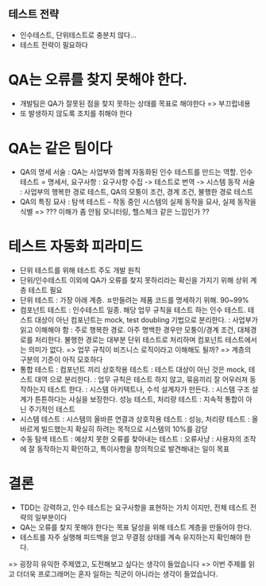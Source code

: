 ## 테스트 전략
- 인수테스트, 단위테스트로 충분치 않다...
- 테스트 전략이 필요하다

# QA는 오류를 찾지 못해야 한다.
- 개발팀은 QA가 잘못된 점을 찾지 못하는 상태를 목표로 해야한다
=> 부끄럽네용
- 또 발생하지 않도록 조치를 취해야 한다

# QA는 같은 팀이다
- QA의 명세 서술
 : QA는 사업부와 함께 자동화된 인수 테스트를 만드는 역할. 인수테스트 = 명세서, 요구사항
 : 요구사항 수집 -> 테스트로 번역 -> 시스템 동작 서술
 : 사업부의 행복한 경로 테스트, QA의 모퉁이 조건, 경계 조건, 불행한 경로 테스트
- QA의 특징 묘사
 : 탐색 테스트 - 작동 중인 시스템의 실제 동작을 묘사, 실제 동작을 식별
 => ??? 이해가 좀 안됨 모니터링, 헬스체크 같은 느낌인가 ??

# 테스트 자동화 피라미드
- 단위 테스트를 위해 테스트 주도 개발 원칙
- 단위/인수테스트 이외에 QA가 오류를 찾지 못하리라는 확신을 가지기 위해 상위 계층 테스트 필요
- 단위 테스트 : 가장 아래 계층. ㅍ만들려는 제품 코드를 명세하기 위해. 90~99%
- 컴포넌트 테스트
 : 인수테스트 일종. 해당 업무 규칙을 테스트 하는 인수 테스트. 테스트 대상이 아닌 컴포넌트는 mock, test doubling 기법으로 분리한다.
 : 사업부가 읽고 이해해야 함
 : 주로 행복한 경로. 아주 명백한 경우만 모퉁이/경계 조건, 대체경로를 처리한다. 불행한 경로는 대부분 단위 테스트로 처리하며 컴포넌트 테스트에서는 의미가 없다.
 => 업무 규칙이 비즈니스 로직이라고 이해해도 될까?
 => 계층의 구분의 기준이 아직 모호하다
- 통합 테스트
: 컴포넌트 끼리 상호작용 테스트
: 테스트 대상이 아닌 것은 mock, 테스트 대역 으로 분리한다.
: 업무 규칙은 테스트 하지 않고, 묶음끼리 잘 어우러져 동작하는지 테스트 한다.
: 시스템 아키텍트나, 수석 설계자가 만든다.
: 시스템 구조 설계가 튼튼하다는 사실을 보장한다. 성능 테스트, 처리량 테스트
: 지속적 통합이 아닌 주기적인 테스트
- 시스템 테스트
: 시스템의 올바른 연결과 상호작용 테스트
: 성능, 처리량 테스트
: 올바르게 빌드했는지 확실히 하려는 목적으로 시스템의 10%를 감당
- 수동 탐색 테스트
: 예상치 못한 오류를 찾아내는 테스트
: 오류사냥
: 사용자의 조작에 잘 동작하는지 확인하고, 특이사항을 창의적으로 발견해내는 일이 목표

# 결론
- TDD는 강력하고, 인수 테스트는 요구사항을 표현하는 가치 이지만, 전체 테스트 전략의 일부분이다
- QA는 오류를 찾지 못해야 한다는 목표 달성을 위해 테스트 계층을 만들어야 한다.
- 테스트를 자주 실행해 피드백을 얻고 무결점 상태를 계속 유지하는지 확인해야 한다.

=> 굉장히 유익한 주제였고, 도전해보고 싶다는 생각이 들었습니다
=> 이번 주제를 읽고 더더욱 프로그래머는 혼자 일하는 직군이 아니라는 생각이 들었습니다.
